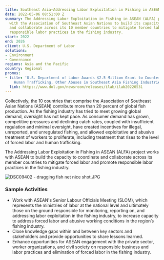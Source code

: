 ```yaml
---
title: Southeast Asia—Addressing Labor Exploitation in Fishing in ASEAN (ALFA)
date: 2022-05-06 08:51:00 Z
summary: The Addressing Labor Exploitation in Fishing in ASEAN (ALFA) project works
  with the Association of Southeast Asian Nations to build its capacity to coordinate
  and collaborate across its 10 member countries to mitigate forced labor and promote
  responsible labor practices in the fishing industry.
start: 2022
end: 2026
client: U.S. Department of Labor
solutions:
- Environment
- Governance
regions: Asia and the Pacific
country: Regional
promos:
- title: 'U.S. Department of Labor Awards $2.5 Million Grant to Counter Forced Labor,
    Human Trafficking, Other Abuses in Southeast Asia Fishing Industries '
  link: https://www.dol.gov/newsroom/releases/ilab/ilab20220531
---
```


Collectively, the 10 countries that comprise the Association of Southeast Asian Nations (ASEAN) contribute more than 20 percent of global fish production. As the fishing industry has tried to meet growing global demand, oversight has not kept pace. As consumer demand has grown, competitive pressures and declining catch rates, coupled with insufficient regulation and minimal oversight, have created incentives for illegal, unreported, and unregulated fishing, and allowed exploitative and abusive treatment of workers to proliferate, including treatment that rises to the level of forced labor and human trafficking. 

The Addressing Labor Exploitation in Fishing in ASEAN (ALFA) project works with ASEAN to build the capacity to coordinate and collaborate across its member countries to mitigate forced labor and promote responsible labor practices in the fishing industry.

![DSC09402 - dragging fish net nice shot.JPG](/uploads/DSC09402%20-%20dragging%20fish%20net%20nice%20shot.JPG)

### Sample Activities

* Work with ASEAN's Senior Labour Officials Meeting (SLOM), which represents the ministries of labor at the national level and ultimately those on the ground responsible for monitoring, reporting on, and addressing labor exploitation in the fishing industry, to increase capacity to address forced labor and abusive working conditions in the region’s fishing industry.
* Close knowledge gaps within and between key sectors and stakeholders and provide opportunities to share lessons learned.
* Enhance opportunities for ASEAN engagement with the private sector, worker organizations, and civil society on responsible business and labor practices and elimination of forced labor in the fishing industry.